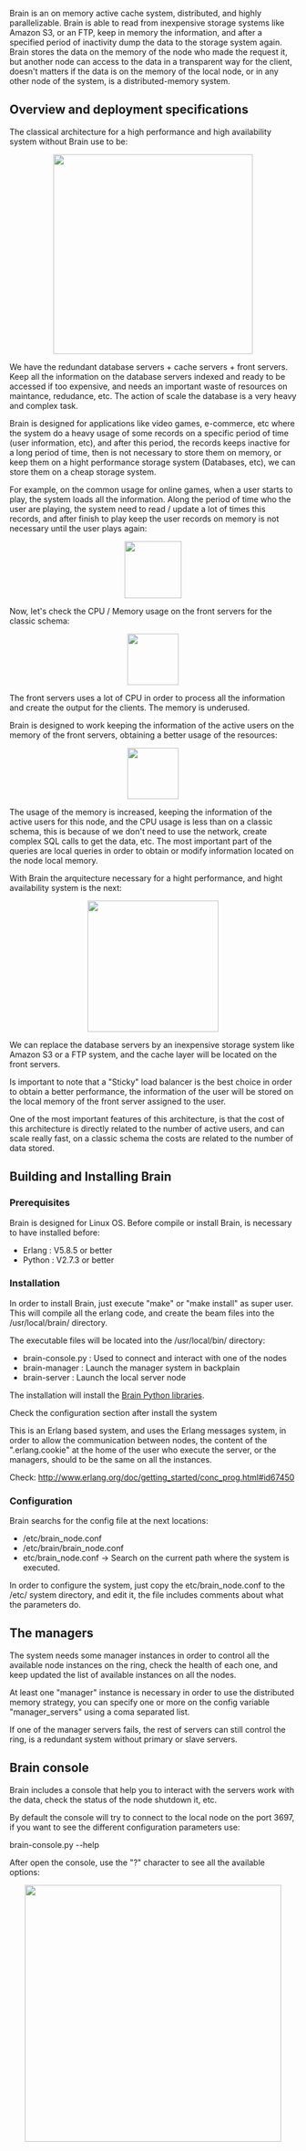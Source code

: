 Brain is an on memory active cache system, distributed, and highly parallelizable. Brain is able to read from inexpensive storage systems like Amazon S3, or an FTP, keep in memory the information, and after a specified period of inactivity dump the data to the storage system again.
Brain stores the data on the memory of the node who made the request it, but another node can access to the data in a transparent way for the client, doesn't matters if the data is on the memory of the local node, or in any other node of the system, is a distributed-memory system.

## Overview and deployment specifications

The classical architecture for a high performance and high availability system without Brain use to be:

<p align="center">
    <img src="https://raw.github.com/alonsovidales/Brain2/master/doc/imgs/classic_deployment_schema.png" height="350" />
</p>

We have the redundant database servers + cache servers + front servers. Keep all the information on the database servers indexed and ready to be accessed if too expensive, and needs an important waste of resources on maintance, redudance, etc. The action of scale the database is a very heavy and complex task.

Brain is designed for applications like video games, e-commerce, etc where the system do a heavy usage of some records on a specific period of time (user information, etc), and after this period, the records keeps inactive for a long period of time, then is not necessary to store them on memory, or keep them on a hight performance storage system (Databases, etc), we can store them on a cheap storage system.

For example, on the common usage for online games, when a user starts to play, the system loads all the information. Along the period of time who the user are playing, the system need to read / update a lot of times this records, and after finish to play keep the user records on memory is not necessary until the user plays again:

<p align="center">
    <img src="https://raw.github.com/alonsovidales/Brain2/master/doc/imgs/requests_time.png" height="100" />
</p>

Now, let's check the CPU / Memory usage on the front servers for the classic schema:

<p align="center">
    <img src="https://raw.github.com/alonsovidales/Brain2/master/doc/imgs/front_servers_memory_cpu.png" height="90" />
</p>

The front servers uses a lot of CPU in order to process all the information and create the output for the clients. The memory is underused.

Brain is designed to work keeping the information of the active users on the memory of the front servers, obtaining a better usage of the resources:

<p align="center">
    <img src="https://raw.github.com/alonsovidales/Brain2/master/doc/imgs/front_servers_memory_cpu_with_brain.png" height="90" />
</p>

The usage of the memory is increased, keeping the information of the active users for this node, and the CPU usage is less than on a classic schema, this is because of we don't need to use the network, create complex SQL calls to get the data, etc. The most important part of the queries are local queries in order to obtain or modify information located on the node local memory.

With Brain the arquitecture necessary for a hight performance, and hight availability system is the next:

<p align="center">
    <img src="https://raw.github.com/alonsovidales/Brain2/master/doc/imgs/brain_deployment.png" height="230" />
</p>

We can replace the database servers by an inexpensive storage system like Amazon S3 or a FTP system, and the cache layer will be located on the front servers.

Is important to note that a "Sticky" load balancer is the best choice in order to obtain a better performance, the information of the user will be stored on the local memory of the front server assigned to the user.

One of the most important features of this architecture, is that the cost of this architecture is directly related to the number of active users, and can scale really fast, on a classic schema the costs are related to the number of data stored.

## Building and Installing Brain

### Prerequisites

Brain is designed for Linux OS. Before compile or install Brain, is necessary to have installed before:
 - Erlang : V5.8.5 or better
 - Python : V2.7.3 or better

### Installation

In order to install Brain, just execute "make" or "make install" as super user. This will compile all the erlang code, and create the beam files into the /usr/local/brain/ directory.

The executable files will be located into the /usr/local/bin/ directory:
 - brain-console.py : Used to connect and interact with one of the nodes
 - brain-manager : Launch the manager system in backplain
 - brain-server : Launch the local server node

The installation will install the [Brain Python libraries](https://github.com/alonsovidales/Brain2/tree/master/libs/python/brain).

Check the configuration section after install the system

This is an Erlang based system, and uses the Erlang messages system, in order to allow the communication between nodes, the content of the ".erlang.cookie" at the home of the user who execute the server, or the managers, should to be the same on all the instances.

Check: http://www.erlang.org/doc/getting_started/conc_prog.html#id67450

### Configuration

Brain searchs for the config file at the next locations:
 - /etc/brain_node.conf
 - /etc/brain/brain_node.conf
 - etc/brain_node.conf -> Search on the current path where the system is executed.

In order to configure the system, just copy the etc/brain_node.conf to the /etc/ system directory, and edit it, the file includes comments about what the parameters do.

## The managers

The system needs some manager instances in order to control all the available node instances on the ring, check the health of each one, and keep updated the list of available instances on all the nodes.

At least one "manager" instance is necessary in order to use the distributed memory strategy, you can specify one or more on the config variable "manager_servers" using a coma separated list.

If one of the manager servers fails, the rest of servers can still control the ring, is a redundant system without primary or slave servers.

## Brain console

Brain includes a console that help you to interact with the servers work with the data, check the status of the node shutdown it, etc.

By default the console will try to connect to the local node on the port 3697, if you want to see the different configuration parameters use:

brain-console.py --help
  
After open the console, use the "?" character to see all the available options:

<p align="center">
    <img src="https://raw.github.com/alonsovidales/Brain2/master/doc/imgs/brain_console_help.png" height="450" />
</p>
